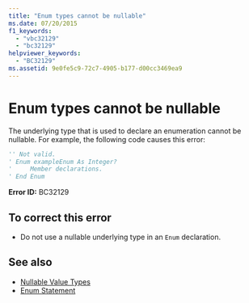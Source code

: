 ```yaml
---
title: "Enum types cannot be nullable"
ms.date: 07/20/2015
f1_keywords: 
  - "vbc32129"
  - "bc32129"
helpviewer_keywords: 
  - "BC32129"
ms.assetid: 9e0fe5c9-72c7-4905-b177-d00cc3469ea9
---
```

# Enum types cannot be nullable
The underlying type that is used to declare an enumeration cannot be nullable. For example, the following code causes this error:  
  
```vb  
'' Not valid.  
' Enum exampleEnum As Integer?  
'     Member declarations.  
' End Enum  
```  
  
 **Error ID:** BC32129  
  
## To correct this error  
  
- Do not use a nullable underlying type in an `Enum` declaration.  
  
## See also

- [Nullable Value Types](../../visual-basic/programming-guide/language-features/data-types/nullable-value-types.md)
- [Enum Statement](../../visual-basic/language-reference/statements/enum-statement.md)
